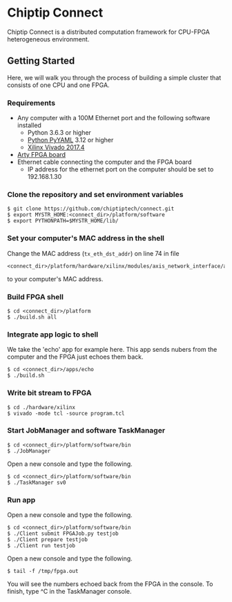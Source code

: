 # Chiptip Connect
Chiptip Connect is a distributed computation framework for CPU-FPGA heterogeneous environment.

## Getting Started

Here, we will walk you through the process of building a simple cluster that consists of one CPU and one FPGA.

### Requirements
* Any computer with a 100M Ethernet port and the following software installed
  * Python 3.6.3 or higher
  * [Python PyYAML](https://pypi.python.org/pypi/PyYAML) 3.12 or higher
  * [Xilinx Vivado 2017.4](https://www.xilinx.com/support/download/index.html/content/xilinx/en/downloadNav/vivado-design-tools/2017-4.html)
* [Arty FPGA board](https://reference.digilentinc.com/reference/programmable-logic/arty/start)
* Ethernet cable connecting the computer and the FPGA board
  * IP address for the ethernet port on the computer should be set to 192.168.1.30

### Clone the repository and set environment variables
```
$ git clone https://github.com/chiptiptech/connect.git
$ export MYSTR_HOME:<connect_dir>/platform/software
$ export PYTHONPATH=$MYSTR_HOME/lib/
```

### Set your computer's MAC address in the shell
Change the MAC address (`tx_eth_dst_addr`) on line 74 in file
```
<connect_dir>/platform/hardware/xilinx/modules/axis_network_interface/axis_network_interface.cpp
```
to your computer's MAC address.

### Build FPGA shell
```
$ cd <connect_dir>/platform
$ ./build.sh all
```

### Integrate app logic to shell
We take the 'echo' app for example here. This app sends nubers from the computer and the FPGA just echoes them back.
```
$ cd <connect_dir>/apps/echo
$ ./build.sh
```

### Write bit stream to FPGA
```
$ cd ./hardware/xilinx
$ vivado -mode tcl -source program.tcl
```

### Start JobManager and software TaskManager
```
$ cd <connect_dir>/platform/software/bin
$ ./JobManager
```

Open a new console and type the following.
```
$ cd <connect_dir>/platform/software/bin
$ ./TaskManager sv0
```

### Run app
Open a new console and type the following.
```
$ cd <connect_dir>/platform/software/bin
$ ./Client submit FPGAJob.py testjob
$ ./Client prepare testjob
$ ./Client run testjob
```

Open a new console and type the following.
```
$ tail -f /tmp/fpga.out
```
You will see the numbers echoed back from the FPGA in the console. To finish, type ^C in the TaskManager console.
